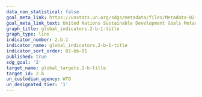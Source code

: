 ```yaml
---
data_non_statistical: false
goal_meta_link: https://unstats.un.org/sdgs/metadata/files/Metadata-02-0B-01.pdf
goal_meta_link_text: United Nations Sustainable Development Goals Metadata (pdf 232kB)
graph_title: global_indicators.2-b-1-title
graph_type: line
indicator_number: 2.b.1
indicator_name: global_indicators.2-b-1-title
indicator_sort_order: 02-bb-01
published: true
sdg_goal: '2'
target_name: global_targets.2-b-title
target_id: 2.b
un_custodian_agency: WTO
un_designated_tier: '1'
---
```

